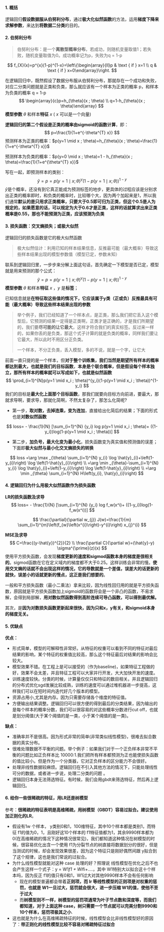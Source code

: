 #### 1. 概括

逻辑回归**假设数据服从伯努利分布**，通过**极大化似然函数**的方法，运用**梯度下降来求解参数**，来达到**将数据二分类**的目的。

#### 2. 伯努利分布

> 伯努利分布：是一个**离散型概率分布**，若成功，则随机变量取值1；若失败，随机变量取值为0。成功概率记为p，失败为q = 1-p

$$
f_{X}(x)=p^{x}(1-p)^{1-x}=\left\{\begin{array}{ll}p & \text { if } x=1 \\ q & \text { if } x=0\end{array}\right.
$$

在逻辑回归中，既然假设了数据分布服从伯努利分布，那就存在一个成功和失败，对应二分类问题就是正类和负类，那么就应该有一个样本为正类的概率 p，和样本为负类的概率 q = 1-p
$$
\begin{array}{c}p=h_{\theta}(x ; \theta) \\ q=1-h_{\theta}(x ; \theta)\end{array}
$$
**模型参数** $\theta$ 和样本**特征** $x$ ( $x$ 可以是一个向量)

**逻辑回归的第二个假设是正类的概率由sigmoid的函数计算**，即：
$$
p=\frac{1}{1+e^{-\theta^{T} x}}
$$
预测样本为正类的概率：$p(y=1 \mid x ; \theta)=h_{\theta}(x ; \theta)=\frac{1}{1+e^{-\theta^{T} x}}$

预测样本为负类的概率：$p(y=0 \mid x ; \theta)=1 - h_{\theta}(x ; \theta)=\frac{1}{1+e^{\theta^{T} x}}$

写在一起，即预测样本的类别：
$$
\hat{y}=p=p(y=1 \mid x ; \theta)^{y}(1-p(y=1 \mid x ; \theta))^{1-y}
$$
$\hat{y}$是个概率，还没有到它真正能成为预测标签的地步，更具体的过程应该是分别求出正类的概率即时，和负类的概率时，比较哪个大，因为两个加起来是1，所以我们通常**默认的是只用求正类概率，只要大于0.5即可归为正类，但这个0.5是人为规定的，如果愿意的话，可以规定为大于0.6才是正类，这样的话就算求出来正类概率是0.55，那也不能预测为正类，应该预测为负类**

#### 3. 损失函数：交叉熵损失；或极大似然

逻辑回归的损失函数是它的极大似然函数

> 极大似然估计：利用已知的样本结果信息，反推最可能（最大概率）导致这些样本结果出现的模型参数值（模型已定，参数未知）

联系到逻辑回归里，一步步来分解上面这句话，首先确定一下模型是否已定，模型就是用来预测的那个公式：
$$
\hat{y}=p=p(y=1 \mid x ; \theta)^{y}(1-p(y=1 \mid x ; \theta))^{1-y}
$$
**模型参数** $\theta$ 和样本**特征** $x$ ，$y$ 是**标签**；

已知信息就是**在特征取这些值的情况下，它应该属于y类（正或负）反推最具有可能（最大概率）导致这些样本结果出现的参数**

>  举个例子，我们已经知道了一个样本点，是正类，那么我们把它丢入这个模型后，它预测的结果一定得是正类啊，正类才是正确的，才是我们所期望的，我们要**尽可能的让它最大**，这样才符合我们的真实标签。反过来一样的，如果你丢的是负类，那这个式子计算的就是负类的概率，同样我们要让它最大，所以此时不用区分正负类。
>
> 一个样本，不分正负类，丢入模型，多的不说，就是一个字，让它大

前面一直只提的是一个样本，但**对于整个训练集，我们当然是期望所有样本的概率都达到最大，也就是我们的目标函数**，**本身是个联合概率，但是假设每个样本独立，那所有样本的概率就可以写成如下，也就是似然函数**
$$
\prod_{i=1}^{N}p(y=1 \mid x_i ; \theta)^{y_i}(1-p(y=1 \mid x_i ; \theta))^{1-y_i}
$$
我们的目标是**最大化上面那个目标函数**，那我们就要向目标方向前进，要最大，那就求导啊，要求导，那就化简啊，不然太复杂了，那怎么化简呢?

- 第一步，**取对数，去掉连乘，变为连加**，直接给出化简后的结果；下面的形式也是**对数似然函数**

$$
loss= - \frac{1}{N} [\sum_{i=1}^{N} {y_i} log p(y=1 \mid x_i ; \theta)+ ({1-y_i})log(1-p(y=1 \mid x_i ; \theta))]
$$

- 第二步，**加负号，最大化变为最小化**，损失函数变为真实值和预测值的误差；下面即**极大似然与最小化交叉熵损失的转换**

$$
loss =\arg \max _{\theta} \sum_{i=1}^{N} y_{i} \log \hat{y}_{i}+\left(1-y_{i}\right) \log \left(1-\hat{y}_{i}\right) \\ =\arg \min _{\theta}-\sum_{i=1}^{N} y_{i} \log \hat{y}_{i}+\left(1-y_{i}\right) \log \left(1-\hat{y}_{i}\right) \\ =\arg \min _{\theta} \sum_{i=1}^{N} H\left(y_{i}, \hat{y}_{i}\right)
$$

#### 4. 逻辑回归为什么用极大似然函数作为损失函数

**LR的损失函数及求导**
$$
loss= - \frac{1}{N} [\sum_{i=1}^{N} {y_i} log f_w(x^i)+ ({1-y_i})log(1-f_w(x^i))]
$$

$$
\frac{\partial}{\partial w_{j}} J(w)=\frac{1}{m} \sum_{i=1}^{m}\left(f_{w}\left(x^{i}\right)-y^{i}\right) x_{j}^{i}
$$

**MSE及求导**
$$
C=\frac{(y-\hat{y})^{2}}{2} \\ \frac{\partial C}{\partial w}=(\hat{y}-y) \sigma^{\prime}(z)(x)
$$
使用平方损失函数，会发现**梯度更新的速度和sigmod函数本身的梯度是很相关的**。sigmod函数在它在定义域内的梯度都不大于0.25。这样训练会非常的慢。**使用交叉熵的话就不会出现这样的情况，它的导数就是一个差值，误差大的话更新的就快，误差小的话就更新的慢点，这正是我们想要的**。

一般和平方损失函数（最小二乘法）拿来比较，因为线性回归用的就是平方损失函数，原因就是平方损失函数加上sigmoid的函数将会是一个非凸的函数，不易求解，会得到局部解，**用对数似然函数得到高阶连续可导凸函数，可以得到最优解。**

其次，是**因为对数损失函数更新起来很快，因为只和x，y有关，和sigmoid本身的梯度无关。**

#### 5. 优缺点

**优点：**

- 形式简单，模型的可解释性非常好。从特征的权重可以看到不同的特征对最后结果的影响，某个特征的权重值比较高，那么这个特征最后对结果的影响会比较大。
- 模型效果不错。在工程上是可以接受的（作为baseline)，如果特征工程做的好，效果不会太差，并且特征工程可以大家并行开发，大大加快开发的速度。
- 训练速度较快。分类的时候，计算量仅仅只和特征的数目相关。并且逻辑回归的分布式优化sgd发展比较成熟，训练的速度可以通过堆机器进一步提高，这样我们可以在短时间内迭代好几个版本的模型。
- 资源占用小,尤其是内存。因为只需要存储各个维度的特征值。
- 方便输出结果调整。逻辑回归可以很方便的得到最后的分类结果，因为输出的是每个样本的概率分数，我们可以很容易的对这些概率分数进行cut off，也就是划分阈值(大于某个阈值的是一类，小于某个阈值的是一类)。

**缺点：**

- 准确率并不是很高。因为形式非常的简单(非常类似线性模型)，很难去拟合数据的真实分布。
- 很难处理数据不平衡的问题。举个例子：如果我们对于一个正负样本非常不平衡的问题比如正负样本比 10000:1.我们把所有样本都预测为正也能使损失函数的值比较小。但是作为一个分类器，它对正负样本的区分能力不会很好。
- 处理非线性数据较麻烦。逻辑回归在不引入其他方法的情况下，只能处理线性可分的数据，或者进一步说，处理二分类的问题 。
- 逻辑回归本身无法筛选特征。有时候，我们会用gbdt来筛选特征，然后再上逻辑回归。

#### 6. 给你一些很稀疏的特征，用LR还是树模型

参考：**很稀疏的特征表明是高维稀疏，用树模型（GBDT）容易过拟合。建议使用加正则化的LR**。

- 假设有1w 个样本， y类别0和1，100维特征，其中10个样本都是类别1，而特征 f1的值为0，1，且刚好这10个样本的 f1特征值都为1，其余9990样本都为0(在高维稀疏的情况下这种情况很常见)，我们都知道这种情况在树模型的时候，很容易优化出含一个使用 f1为分裂节点的树直接将数据划分的很好，但是当测试的时候，却会发现效果很差，因为这个特征只是刚好偶然间跟 y拟合到了这个规律，这也是我们常说的过拟合。
- 为什么线性模型就能对这种 case 处理的好？照理说 线性模型在优化之后不也会产生这样一个式子：y = W1*f1 + Wi*fi+….，其中 W1特别大以拟合这十个样本吗，因为反正 f1的值只有0和1，W1过大对其他9990样本不会有任何影响
  - 现在的模型普遍都会带着**正则项，而 lr 等线性模型的正则项是对权重的惩罚，也就是 W1一旦过大，惩罚就会很大，进一步压缩 W1的值，使他不至于过大**
  - 而**树模型则不一样，树模型的惩罚项通常为叶子节点数和深度等，而我们都知道，对于上面这种 case，树只需要一个节点就可以完美分割9990和10个样本，惩罚项极其之小**.
- 这也就是为什么在高维稀疏特征的时候，线性模型会比非线性模型好的原因了：**带正则化的线性模型比较不容易对稀疏特征过拟合**

